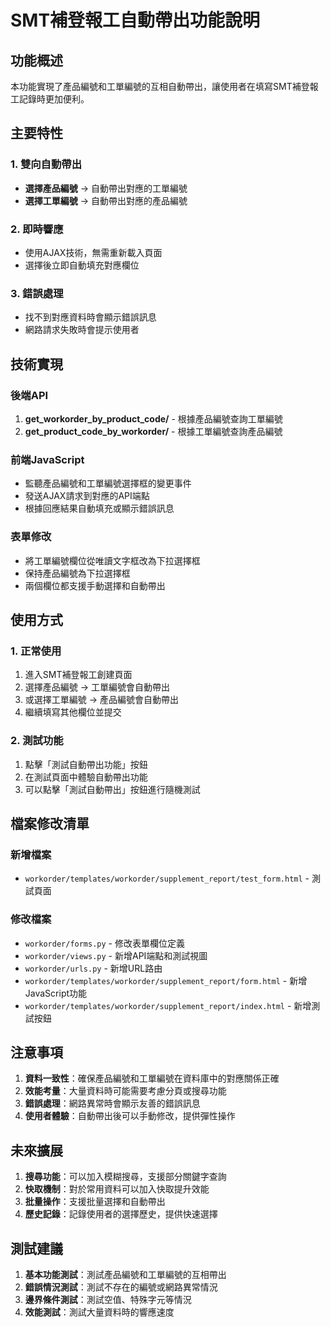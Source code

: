 # SMT補登報工自動帶出功能說明

## 功能概述

本功能實現了產品編號和工單編號的互相自動帶出，讓使用者在填寫SMT補登報工記錄時更加便利。

## 主要特性

### 1. 雙向自動帶出
- **選擇產品編號** → 自動帶出對應的工單編號
- **選擇工單編號** → 自動帶出對應的產品編號

### 2. 即時響應
- 使用AJAX技術，無需重新載入頁面
- 選擇後立即自動填充對應欄位

### 3. 錯誤處理
- 找不到對應資料時會顯示錯誤訊息
- 網路請求失敗時會提示使用者

## 技術實現

### 後端API
1. **get_workorder_by_product_code/** - 根據產品編號查詢工單編號
2. **get_product_code_by_workorder/** - 根據工單編號查詢產品編號

### 前端JavaScript
- 監聽產品編號和工單編號選擇框的變更事件
- 發送AJAX請求到對應的API端點
- 根據回應結果自動填充或顯示錯誤訊息

### 表單修改
- 將工單編號欄位從唯讀文字框改為下拉選擇框
- 保持產品編號為下拉選擇框
- 兩個欄位都支援手動選擇和自動帶出

## 使用方式

### 1. 正常使用
1. 進入SMT補登報工創建頁面
2. 選擇產品編號 → 工單編號會自動帶出
3. 或選擇工單編號 → 產品編號會自動帶出
4. 繼續填寫其他欄位並提交

### 2. 測試功能
1. 點擊「測試自動帶出功能」按鈕
2. 在測試頁面中體驗自動帶出功能
3. 可以點擊「測試自動帶出」按鈕進行隨機測試

## 檔案修改清單

### 新增檔案
- `workorder/templates/workorder/supplement_report/test_form.html` - 測試頁面

### 修改檔案
- `workorder/forms.py` - 修改表單欄位定義
- `workorder/views.py` - 新增API端點和測試視圖
- `workorder/urls.py` - 新增URL路由
- `workorder/templates/workorder/supplement_report/form.html` - 新增JavaScript功能
- `workorder/templates/workorder/supplement_report/index.html` - 新增測試按鈕

## 注意事項

1. **資料一致性**：確保產品編號和工單編號在資料庫中的對應關係正確
2. **效能考量**：大量資料時可能需要考慮分頁或搜尋功能
3. **錯誤處理**：網路異常時會顯示友善的錯誤訊息
4. **使用者體驗**：自動帶出後可以手動修改，提供彈性操作

## 未來擴展

1. **搜尋功能**：可以加入模糊搜尋，支援部分關鍵字查詢
2. **快取機制**：對於常用資料可以加入快取提升效能
3. **批量操作**：支援批量選擇和自動帶出
4. **歷史記錄**：記錄使用者的選擇歷史，提供快速選擇

## 測試建議

1. **基本功能測試**：測試產品編號和工單編號的互相帶出
2. **錯誤情況測試**：測試不存在的編號或網路異常情況
3. **邊界條件測試**：測試空值、特殊字元等情況
4. **效能測試**：測試大量資料時的響應速度 